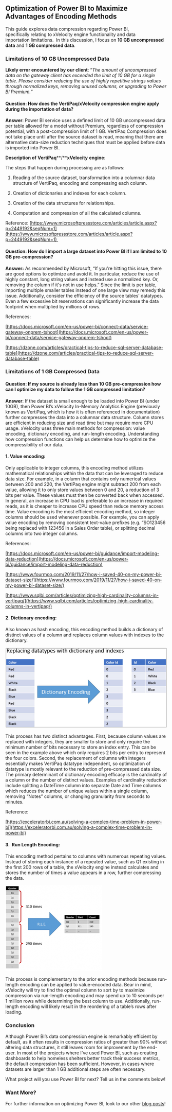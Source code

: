 
## Optimization of Power BI to Maximize Advantages of Encoding Methods

This guide explores data compression regarding Power BI, specifically relating to xVelocity engine functionality and data importation limitations.  In this discussion, I focus on **10 GB uncompressed data** and **1 GB compressed data**. 

### Limitations of 10 GB Uncompressed Data 

**Likely error encountered by** **our client**: “_The amount of uncompressed data on the gateway client has exceeded the limit of 10 GB for a single table. Please consider reducing the use of highly repetitive strings values through normalized keys, removing unused columns, or upgrading to Power BI Premium.”_ 

#### Question: How does the VertiPaq/xVelocity compression engine apply during the importation of data? 

**Answer**: Power BI service uses a defined limit of 10 GB uncompressed data per table allowed for a model without Premium, regardless of compression potential, with a post-compression limit of 1 GB. VertiPaq Compression does not take place until after the source dataset is read, meaning that there are alternative data-size reduction techniques that must be applied before data is imported into Power BI.  

**Description of** **VertiPaq****/****xVelocity** **engine**: 

The steps that happen during processing are as follows: 

1. Reading of the source dataset, transformation into a columnar data structure of VertiPaq, encoding and compressing each column. 

2. Creation of dictionaries and indexes for each column. 

3. Creation of the data structures for relationships. 

4. Computation and compression of all the calculated columns. 

Reference: [https://www.microsoftpressstore.com/articles/article.aspx?p=2449192&seqNum=1](https://www.microsoftpressstore.com/articles/article.aspx?p=2449192&seqNum=1) 

#### Question: How do I import a large dataset into Power BI if I am limited to 10 GB pre-compression? 

**Answer:**  As recommended by Microsoft, “If you're hitting this issue, there are good options to optimize and avoid it. In particular, reduce the use of highly constant, long string values and instead use a normalized key. Or, removing the column if it's not in use helps.” Since the limit is per table, importing multiple smaller tables instead of one large view may remedy this issue. Additionally, consider the efficiency of the source tables’ datatypes. Even a few excessive bit reservations can significantly increase the data footprint when multiplied by millions of rows. 

References:  

[https://docs.microsoft.com/en-us/power-bi/connect-data/service-gateway-onprem-tshoot](https://docs.microsoft.com/en-us/power-bi/connect-data/service-gateway-onprem-tshoot)  

[https://dzone.com/articles/practical-tips-to-reduce-sql-server-database-table](https://dzone.com/articles/practical-tips-to-reduce-sql-server-database-table)  

### Limitations of 1 GB Compressed Data 

#### Question: If my source is already less than 10 GB pre-compression how can I optimize my data to follow the 1 GB compressed limitation? 

**Answer**: If the dataset is small enough to be loaded into Power BI (under 10GB), then Power BI’s xVelocity In-Memory Analytics Engine (previously known as VertiPaq, which is how it is often referenced in documentation) further compresses the data into a columnar data structure. Column stores are efficient in reducing size and read time but may require more CPU usage. xVelocity uses three main methods for compression: value encoding, dictionary encoding, and run-length encoding. Understanding how compression functions can help us determine how to optimize the compressibility of our data. 

#### 1. Value encoding:

Only applicable to integer columns, this encoding method utilizes mathematical relationships within the data that can be leveraged to reduce data size. For example, in a column that contains only numerical values between 200 and 220, the VertiPaq engine might subtract 200 from each value, allowing it to only store values between 0 and 20, a reduction of 3 bits per value. These values must then be converted back when accessed. In general, an increase in CPU load is preferable to an increase in required reads, as it is cheaper to increase CPU speed than reduce memory access time. Value encoding is the most efficient encoding method, so integer columns should be used whenever possible. For example, you can apply value encoding by removing consistent text-value prefixes (e.g. “SO123456 being replaced with 123456 in a Sales Order table), or splitting decimal columns into two integer columns. 

References:  

[https://docs.microsoft.com/en-us/power-bi/guidance/import-modeling-data-reduction](https://docs.microsoft.com/en-us/power-bi/guidance/import-modeling-data-reduction)  

[https://www.fourmoo.com/2019/11/27/how-i-saved-40-on-my-power-bi-dataset-size/](https://www.fourmoo.com/2019/11/27/how-i-saved-40-on-my-power-bi-dataset-size/)  

[https://www.sqlbi.com/articles/optimizing-high-cardinality-columns-in-vertipaq/](https://www.sqlbi.com/articles/optimizing-high-cardinality-columns-in-vertipaq/)  

#### 2. Dictionary encoding:

Also known as hash encoding, this encoding method builds a dictionary of distinct values of a column and replaces column values with indexes to the dictionary. 

![Power BI dictionary encoding for data compression](https://raw.githubusercontent.com/worseTyler/MarkdownBlogs/main/2021/03/power-bi-data-compression/images/image.png)

This process has two distinct advantages. First, because column values are replaced with integers, they are smaller to store and only require the minimum number of bits necessary to store an index entry. This can be seen in the example above which only requires 2 bits per entry to represent the four colors. Second, the replacement of columns with integers essentially makes VertiPaq datatype independent, so optimization of datatype is mostly relevant to the reduction of pre-compressed data size. The primary determinant of dictionary encoding efficacy is the cardinality of a column or the number of distinct values. Examples of cardinality reduction include splitting a DateTime column into separate Date and Time columns which reduces the number of unique values within a single column, removing “Notes” columns, or changing granularity from seconds to minutes. 

Reference:  

[https://exceleratorbi.com.au/solving-a-complex-time-problem-in-power-bi](https://exceleratorbi.com.au/solving-a-complex-time-problem-in-power-bi)  

#### 3.  Run Length Encoding: 

This encoding method pertains to columns with numerous repeating values. Instead of storing each instance of a repeated value, such as Q1 existing in the first 200 rows of a table, the xVelocity engine instead calculates and stores the number of times a value appears in a row, further compressing the data. 

![Data compression in Power BI](https://raw.githubusercontent.com/worseTyler/MarkdownBlogs/main/2021/03/power-bi-data-compression/images/RunLengthEncoding-300x266.png)

This process is complementary to the prior encoding methods because run-length encoding can be applied to value-encoded data. Bear in mind, xVelocity will try to find the optimal column to sort by to maximize compression via run-length encoding and may spend up to 10 seconds per 1 million rows while determining the best column to use. Additionally, run-length encoding will likely result in the reordering of a table’s rows after loading. 

### Conclusion

Although Power BI’s data compression engine is remarkably efficient by default, as it often results in compression ratios of greater than 90% without altering data structures, it still leaves room for improvement by the end-user. In most of the projects where I’ve used Power BI, such as creating dashboards to help homeless shelters better track their success metrics, the default compression has been sufficient. However, in cases where datasets are larger than 1 GB additional steps are often necessary. 

What project will you use Power BI for next? Tell us in the comments below! 

### Want More?

For further information on optimizing Power BI, look to our other [blog posts](https://intellitect.com/blog/)!
